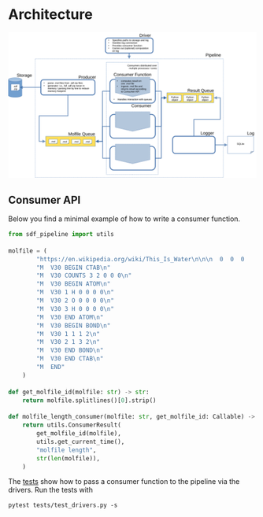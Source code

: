 # Architecture

![pipeline architecture](architecture.svg)


## Consumer API
Below you find a minimal example of how to write a consumer function.

```Python
from sdf_pipeline import utils

molfile = (
        "https://en.wikipedia.org/wiki/This_Is_Water\n\n\n  0  0  0     0  0            999 V3000\n"
        "M  V30 BEGIN CTAB\n"
        "M  V30 COUNTS 3 2 0 0 0\n"
        "M  V30 BEGIN ATOM\n"
        "M  V30 1 H 0 0 0 0\n"
        "M  V30 2 O 0 0 0 0\n"
        "M  V30 3 H 0 0 0 0\n"
        "M  V30 END ATOM\n"
        "M  V30 BEGIN BOND\n"
        "M  V30 1 1 1 2\n"
        "M  V30 2 1 3 2\n"
        "M  V30 END BOND\n"
        "M  V30 END CTAB\n"
        "M  END"
    )

def get_molfile_id(molfile: str) -> str:
    return molfile.splitlines()[0].strip()

def molfile_length_consumer(molfile: str, get_molfile_id: Callable) -> utils.ConsumerResult:
    return utils.ConsumerResult(
        get_molfile_id(molfile),
        utils.get_current_time(),
        "molfile length",
        str(len(molfile)),
    )
```

The [tests](tests/test_drivers.py) show how to pass a consumer function to the pipeline via the drivers.
Run the tests with

```Shell
pytest tests/test_drivers.py -s
```

